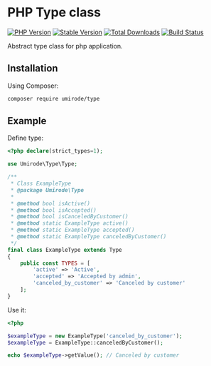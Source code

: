 # PHP Type class

[![PHP Version](https://img.shields.io/packagist/php-v/umirode/type.svg)](https://packagist.org/packages/umirode/type)
[![Stable Version](https://img.shields.io/packagist/v/umirode/type.svg?label=Latest)](https://packagist.org/packages/umirode/type)
[![Total Downloads](https://img.shields.io/packagist/dt/umirode/type.svg?label=Total+downloads)](https://packagist.org/packages/umirode/type)
[![Build Status](https://travis-ci.com/umirode/type.svg?branch=master)](https://travis-ci.com/umirode/type)

Abstract type class for php application.

## Installation

Using Composer:

```sh
composer require umirode/type
```

## Example

Define type:
```php
<?php declare(strict_types=1);

use Umirode\Type\Type;

/**
 * Class ExampleType
 * @package Umirode\Type
 *
 * @method bool isActive()
 * @method bool isAccepted()
 * @method bool isCanceledByCustomer()
 * @method static ExampleType active()
 * @method static ExampleType accepted()
 * @method static ExampleType canceledByCustomer()
 */
final class ExampleType extends Type
{
    public const TYPES = [
        'active' => 'Active',
        'accepted' => 'Accepted by admin',
        'canceled_by_customer' => 'Canceled by customer'
    ];
}
```

Use it:
```php
<?php

$exampleType = new ExampleType('canceled_by_customer');
$exampleType = ExampleType::canceledByCustomer();

echo $exampleType->getValue(); // Canceled by customer
```
